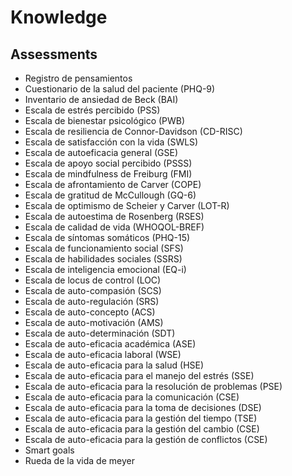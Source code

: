 # Knowledge

## Assessments

- Registro de pensamientos
- Cuestionario de la salud del paciente (PHQ-9)
- Inventario de ansiedad de Beck (BAI)
- Escala de estrés percibido (PSS)
- Escala de bienestar psicológico (PWB)
- Escala de resiliencia de Connor-Davidson (CD-RISC)
- Escala de satisfacción con la vida (SWLS)
- Escala de autoeficacia general (GSE)
- Escala de apoyo social percibido (PSSS)
- Escala de mindfulness de Freiburg (FMI)
- Escala de afrontamiento de Carver (COPE)
- Escala de gratitud de McCullough (GQ-6)
- Escala de optimismo de Scheier y Carver (LOT-R)
- Escala de autoestima de Rosenberg (RSES)
- Escala de calidad de vida (WHOQOL-BREF)
- Escala de síntomas somáticos (PHQ-15)
- Escala de funcionamiento social (SFS)
- Escala de habilidades sociales (SSRS)
- Escala de inteligencia emocional (EQ-i)
- Escala de locus de control (LOC)
- Escala de auto-compasión (SCS)
- Escala de auto-regulación (SRS)
- Escala de auto-concepto (ACS)
- Escala de auto-motivación (AMS)
- Escala de auto-determinación (SDT)
- Escala de auto-eficacia académica (ASE)
- Escala de auto-eficacia laboral (WSE)
- Escala de auto-eficacia para la salud (HSE)
- Escala de auto-eficacia para el manejo del estrés (SSE)
- Escala de auto-eficacia para la resolución de problemas (PSE)
- Escala de auto-eficacia para la comunicación (CSE)
- Escala de auto-eficacia para la toma de decisiones (DSE)
- Escala de auto-eficacia para la gestión del tiempo (TSE)
- Escala de auto-eficacia para la gestión del cambio (CSE)
- Escala de auto-eficacia para la gestión de conflictos (CSE)
- Smart goals
- Rueda de la vida de meyer 